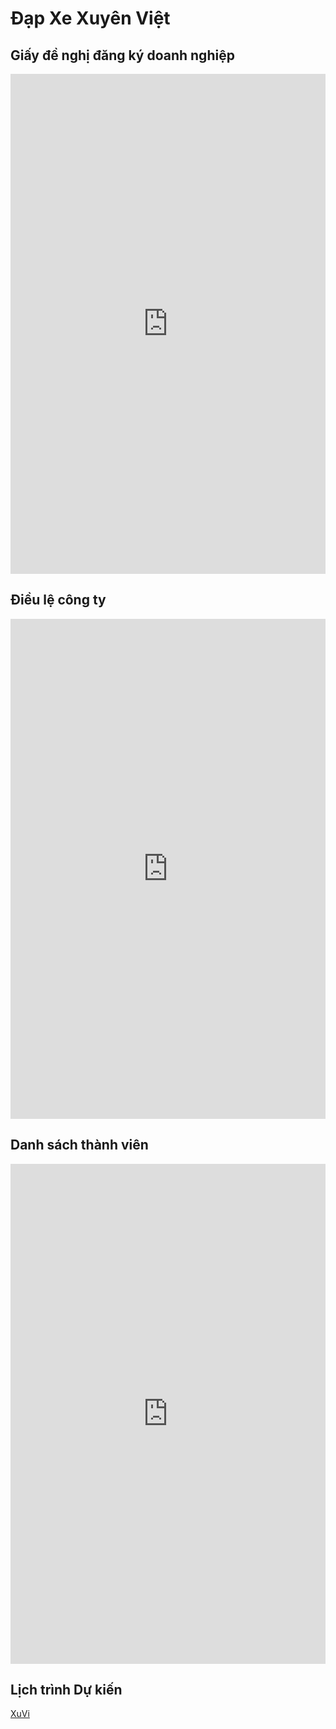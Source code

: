 # Đạp Xe Xuyên Việt

## Giấy đề nghị đăng ký doanh nghiệp

<iframe src="https://onedrive.live.com/embed?resid=51C231C66B78D55F%2119345&authkey=!AAFLSTEzZVcWZbk&em=2" width="100%" height="800" frameborder="0">
This is an embedded Microsoft Office document, powered by Office.
</iframe>

## Điều lệ công ty

<iframe src="https://onedrive.live.com/embed?resid=51C231C66B78D55F%2119325&authkey=%21AD03DQvNZP4F8HU&em=2" width="100%" height="800" frameborder="0">
This is an embedded Microsoft Office document, powered by Office.
</iframe>

## Danh sách thành viên

<iframe src="https://onedrive.live.com/embed?resid=51C231C66B78D55F%2119346&authkey=!AB4uCZ0pGs2Fr_0&em=2" width="100%" height="800" frameborder="0">
This is an embedded Microsoft Office document, powered by Office.
</iframe>

## Lịch trình Dự kiến

[XuVi](https://docs.google.com/spreadsheets/d/1K7fgbHZZU8B9i0t8UF0aZ-TevV3y1pqE/edit?usp=share_link&ouid=106655273034443660294&rtpof=true&sd=true
)
